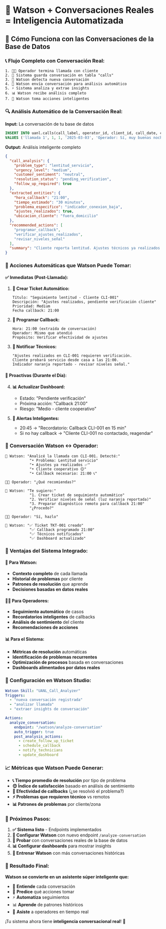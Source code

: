 # 🧠 Watson + Conversaciones Reales = Inteligencia Automatizada

## 🎯 **Cómo Funciona con las Conversaciones de la Base de Datos**

### 📞 **Flujo Completo con Conversación Real:**

```
1. 👨‍💼 Operador termina llamada con cliente
2. 💾 Sistema guarda conversación en tabla "calls"
3. 🤖 Watson detecta nueva conversación
4. 🧠 Watson envía conversación para análisis automático
5. ⚡ Sistema analiza y extrae insights
6. 📊 Watson recibe análisis completo
7. 🎯 Watson toma acciones inteligentes
```

### 🔍 **Análisis Automático de la Conversación Real:**

**Input:** La conversación de tu base de datos
```sql
INSERT INTO uanl.calls(call_label, operator_id, client_id, call_date, conversation) 
VALUES ('llamada 1', 1, 1, '2025-03-03', 'Operador: Sí, muy buenas noches...');
```

**Output:** Análisis inteligente completo
```json
{
  "call_analysis": {
    "problem_type": "lentitud_servicio",
    "urgency_level": "medium", 
    "customer_sentiment": "neutral",
    "resolution_status": "pending_verification",
    "follow_up_required": true
  },
  "extracted_entities": {
    "hora_callback": "21:00",
    "tiempo_estimado": "30 minutos",
    "problema_especifico": "indicador_conexion_baja",
    "ajustes_realizados": true,
    "ubicacion_cliente": "fuera_domicilio"
  },
  "recommended_actions": [
    "programar_callback",
    "verificar_ajustes_realizados", 
    "revisar_niveles_señal"
  ],
  "summary": "Cliente reporta lentitud. Ajustes técnicos ya realizados. Cliente verificará desde casa. Callback programado 21:00."
}
```

### 🤖 **Acciones Automáticas que Watson Puede Tomar:**

#### ✅ **Inmediatas (Post-Llamada):**
1. **🎫 Crear Ticket Automático:**
   ```
   Título: "Seguimiento lentitud - Cliente CLI-001"
   Descripción: "Ajustes realizados, pendiente verificación cliente"
   Prioridad: Medium
   Fecha callback: 21:00
   ```

2. **📅 Programar Callback:**
   ```
   Hora: 21:00 (extraída de conversación)
   Operador: Mismo que atendió
   Propósito: Verificar efectividad de ajustes
   ```

3. **📧 Notificar Técnicos:**
   ```
   "Ajustes realizados en CLI-001 requieren verificación.
   Cliente probará servicio desde casa a las 21:00.
   Indicador naranja reportado - revisar niveles señal."
   ```

#### 🔄 **Proactivas (Durante el Día):**

4. **📊 Actualizar Dashboard:**
   - Estado: "Pendiente verificación"
   - Próxima acción: "Callback 21:00"
   - Riesgo: "Medio - cliente cooperativo"

5. **🔔 Alertas Inteligentes:**
   - 20:45 → "Recordatorio: Callback CLI-001 en 15 min"
   - Si no hay callback → "Cliente CLI-001 no contactado, reagendar"

### 💬 **Conversación Watson ↔ Operador:**

```
🤖 Watson: "Analicé la llamada con CLI-001. Detecté:"
           "• Problema: Lentitud servicio"
           "• Ajustes ya realizados ✅"
           "• Cliente cooperativo 😊"
           "• Callback necesario: 21:00 📞"
           
👨‍💼 Operador: "¿Qué recomiendas?"

🤖 Watson: "Te sugiero:"
           "1. Crear ticket de seguimiento automático"
           "2. Verificar niveles de señal (luz naranja reportada)"
           "3. Preparar diagnóstico remoto para callback 21:00"
           "¿Procedo?"

👨‍💼 Operador: "Sí, hazlo"

🤖 Watson: "✅ Ticket TKT-001 creado"
           "✅ Callback programado 21:00"
           "✅ Técnicos notificados"
           "✅ Dashboard actualizado"
```

### 🎯 **Ventajas del Sistema Integrado:**

#### 🧠 **Para Watson:**
- **Contexto completo** de cada llamada
- **Historial de problemas** por cliente
- **Patrones de resolución** que aprende
- **Decisiones basadas en datos reales**

#### 👨‍💼 **Para Operadores:**
- **Seguimiento automático** de casos
- **Recordatorios inteligentes** de callbacks
- **Análisis de sentimiento** del cliente
- **Recomendaciones de acciones**

#### 📊 **Para el Sistema:**
- **Métricas de resolución** automáticas
- **Identificación de problemas recurrentes**
- **Optimización de procesos** basada en conversaciones
- **Dashboards alimentados por datos reales**

### 🔧 **Configuración en Watson Studio:**

```yaml
Watson Skill: "UANL_Call_Analyzer"
Triggers:
  - "nueva conversación registrada"
  - "analizar llamada"
  - "extraer insights de conversación"

Actions:
  analyze_conversation:
    endpoint: "/watson/analyze-conversation"
    auto_trigger: true
    post_analysis_actions:
      - create_follow_up_ticket
      - schedule_callback
      - notify_technicians
      - update_dashboard
```

### 📈 **Métricas que Watson Puede Generar:**

- **📞 Tiempo promedio de resolución** por tipo de problema
- **😊 Índice de satisfacción** basado en análisis de sentimiento
- **🔄 Efectividad de callbacks** (¿se resolvió el problema?)
- **⚡ Problemas que requieren técnico** vs remotos
- **📊 Patrones de problemas** por cliente/zona

### 🚀 **Próximos Pasos:**

1. **✅ Sistema listo** - Endpoints implementados
2. **🔧 Configurar Watson** con nuevo endpoint `/analyze-conversation`
3. **🧪 Probar** con conversaciones reales de la base de datos
4. **📊 Configurar dashboards** para mostrar insights
5. **🤖 Entrenar Watson** con más conversaciones históricas

### 🎉 **Resultado Final:**

**Watson se convierte en un asistente súper inteligente que:**
- 🧠 **Entiende** cada conversación
- 🎯 **Predice** qué acciones tomar
- ⚡ **Automatiza** seguimientos
- 📊 **Aprende** de patrones históricos
- 💬 **Asiste** a operadores en tiempo real

¡Tu sistema ahora tiene **inteligencia conversacional real**! 🚀
